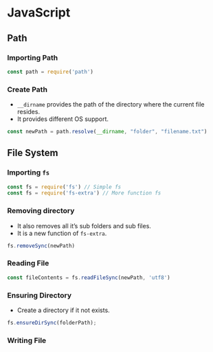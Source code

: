# JavaScript

## Path

### Importing Path

```javascript
const path = require('path')
```

### Create Path

- `__dirname` provides the path of the directory where the current file resides.
-  It provides different OS support.

```javascript
const newPath = path.resolve(__dirname, "folder", "filename.txt")
```

## File System

### Importing `fs`

```javascript
const fs = require('fs') // Simple fs
const fs = require('fs-extra') // More function fs
```

### Removing directory

- It also removes all it’s sub folders and sub files.
- It is a new function of `fs-extra`.

```javascript
fs.removeSync(newPath)
```

### Reading File

```javascript
const fileContents = fs.readFileSync(newPath, 'utf8')
```

### Ensuring Directory

- Create a directory if it not exists.

```javascript
fs.ensureDirSync(folderPath);
```

### Writing File

```javascript

```


